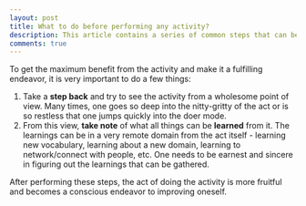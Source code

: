 ```yaml
---
layout: post
title: What to do before performing any activity?
description: This article contains a series of common steps that can be performed before doing any activity to get the maximum gains from it.
comments: true
---
```


To get the maximum benefit from the activity and make it a fulfilling endeavor, it is very important to do a few things:
1. Take a **step back** and try to see the activity from a wholesome point of view. Many times, one goes so deep into the nitty-gritty of the act or is so restless that one jumps quickly into the doer mode.
2. From this view, **take note** of what all things can be **learned** from it. The learnings can be in a very remote domain from the act itself - learning new vocabulary, learning about a new domain, learning to network/connect with people, etc. One needs to be earnest and sincere in figuring out the learnings that can be gathered.

After performing these steps, the act of doing the activity is more fruitful and becomes a conscious endeavor to improving oneself.
